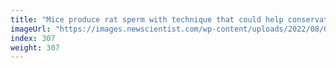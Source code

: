 ```yaml
---
title: "Mice produce rat sperm with technique that could help conservation"
imageUrl: "https://images.newscientist.com/wp-content/uploads/2022/08/03142533/SEI_117716588.jpg?width=600"
index: 307
weight: 307
---
```

